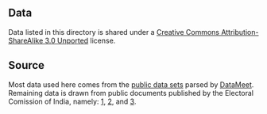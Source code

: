 ## Data
Data listed in this directory is shared under a [Creative Commons Attribution-ShareAlike 3.0 Unported](https://creativecommons.org/licenses/by-sa/3.0/) license. 

## Source
Most data used here comes from the [public data sets](https://github.com/datameet/india-election-data) parsed by [DataMeet](http://datameet.org/). Remaining data is drawn from public documents published by the Electoral Comission of India, namely: [1](http://www.eci.gov.in/files/file/3931-delimitation-of-parliamentary-assembly-constituencies-order-2008/), [2](https://www.eci.gov.in/files/file/7164-changing-face-of-electoral-india-delimitation-2008-volume1/), and [3](https://www.eci.gov.in/files/file/7165-changing-face-of-electoral-india-delimitation-2008-volume2/). 